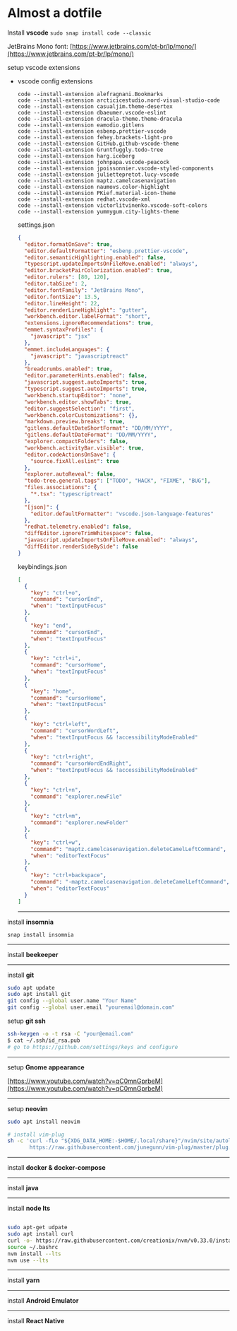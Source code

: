 # Almost a dotfile

Install **vscode**
`sudo snap install code --classic`

JetBrains Mono font: [https://www.jetbrains.com/pt-br/lp/mono/](https://www.jetbrains.com/pt-br/lp/mono/)

setup vscode extensions

- vscode config
  extensions
  ```
  code --install-extension alefragnani.Bookmarks
  code --install-extension arcticicestudio.nord-visual-studio-code
  code --install-extension casualjim.theme-desertex
  code --install-extension dbaeumer.vscode-eslint
  code --install-extension dracula-theme.theme-dracula
  code --install-extension eamodio.gitlens
  code --install-extension esbenp.prettier-vscode
  code --install-extension fehey.brackets-light-pro
  code --install-extension GitHub.github-vscode-theme
  code --install-extension Gruntfuggly.todo-tree
  code --install-extension harg.iceberg
  code --install-extension johnpapa.vscode-peacock
  code --install-extension jpoissonnier.vscode-styled-components
  code --install-extension juliettepretot.lucy-vscode
  code --install-extension maptz.camelcasenavigation
  code --install-extension naumovs.color-highlight
  code --install-extension PKief.material-icon-theme
  code --install-extension redhat.vscode-xml
  code --install-extension victorlitvinenko.vscode-soft-colors
  code --install-extension yummygum.city-lights-theme
  ```
  settings.json
  ```json
  {
    "editor.formatOnSave": true,
    "editor.defaultFormatter": "esbenp.prettier-vscode",
    "editor.semanticHighlighting.enabled": false,
    "typescript.updateImportsOnFileMove.enabled": "always",
    "editor.bracketPairColorization.enabled": true,
    "editor.rulers": [80, 120],
    "editor.tabSize": 2,
    "editor.fontFamily": "JetBrains Mono",
    "editor.fontSize": 13.5,
    "editor.lineHeight": 22,
    "editor.renderLineHighlight": "gutter",
    "workbench.editor.labelFormat": "short",
    "extensions.ignoreRecommendations": true,
    "emmet.syntaxProfiles": {
      "javascript": "jsx"
    },
    "emmet.includeLanguages": {
      "javascript": "javascriptreact"
    },
    "breadcrumbs.enabled": true,
    "editor.parameterHints.enabled": false,
    "javascript.suggest.autoImports": true,
    "typescript.suggest.autoImports": true,
    "workbench.startupEditor": "none",
    "workbench.editor.showTabs": true,
    "editor.suggestSelection": "first",
    "workbench.colorCustomizations": {},
    "markdown.preview.breaks": true,
    "gitlens.defaultDateShortFormat": "DD/MM/YYYY",
    "gitlens.defaultDateFormat": "DD/MM/YYYY",
    "explorer.compactFolders": false,
    "workbench.activityBar.visible": true,
    "editor.codeActionsOnSave": {
      "source.fixAll.eslint": true
    },
    "explorer.autoReveal": false,
    "todo-tree.general.tags": ["TODO", "HACK", "FIXME", "BUG"],
    "files.associations": {
      "*.tsx": "typescriptreact"
    },
    "[json]": {
      "editor.defaultFormatter": "vscode.json-language-features"
    },
    "redhat.telemetry.enabled": false,
    "diffEditor.ignoreTrimWhitespace": false,
    "javascript.updateImportsOnFileMove.enabled": "always",
    "diffEditor.renderSideBySide": false
  }
  ```
  keybindings.json
  ```json
  [
    {
      "key": "ctrl+o",
      "command": "cursorEnd",
      "when": "textInputFocus"
    },
    {
      "key": "end",
      "command": "cursorEnd",
      "when": "textInputFocus"
    },
    {
      "key": "ctrl+i",
      "command": "cursorHome",
      "when": "textInputFocus"
    },
    {
      "key": "home",
      "command": "cursorHome",
      "when": "textInputFocus"
    },
    {
      "key": "ctrl+left",
      "command": "cursorWordLeft",
      "when": "textInputFocus && !accessibilityModeEnabled"
    },
    {
      "key": "ctrl+right",
      "command": "cursorWordEndRight",
      "when": "textInputFocus && !accessibilityModeEnabled"
    },
    {
      "key": "ctrl+n",
      "command": "explorer.newFile"
    },
    {
      "key": "ctrl+m",
      "command": "explorer.newFolder"
    },
    {
      "key": "ctrl+w",
      "command": "maptz.camelcasenavigation.deleteCamelLeftCommand",
      "when": "editorTextFocus"
    },
    {
      "key": "ctrl+backspace",
      "command": "-maptz.camelcasenavigation.deleteCamelLeftCommand",
      "when": "editorTextFocus"
    }
  ]
  ```
  ***

install **insomnia**

`snap install insomnia`

---

install **beekeeper**

---

install **git**

```bash
sudo apt update
sudo apt install git
git config --global user.name "Your Name"
git config --global user.email "youremail@domain.com"
```

setup **git ssh**

```bash
ssh-keygen -o -t rsa -C "your@email.com"
$ cat ~/.ssh/id_rsa.pub
# go to https://github.com/settings/keys and configure
```

---

setup **Gnome appearance**

[https://www.youtube.com/watch?v=qC0mnGprbeM](https://www.youtube.com/watch?v=qC0mnGprbeM)

---

setup **neovim**

```bash
sudo apt install neovim

# install vim-plug
sh -c 'curl -fLo "${XDG_DATA_HOME:-$HOME/.local/share}"/nvim/site/autoload/plug.vim --create-dirs \
       https://raw.githubusercontent.com/junegunn/vim-plug/master/plug.vim'
```

---

install **docker & docker-compose**

---

install **java**

---

install **node lts**

```bash

sudo apt-get udpate
sudo apt install curl
curl -o- https://raw.githubusercontent.com/creationix/nvm/v0.33.0/install.sh | bash
source ~/.bashrc
nvm install --lts
nvm use --lts
```

---

install **yarn**

---

install **Android Emulator**

---

install **React Native**

